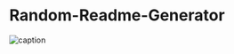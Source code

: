 # Random-Readme-Generator

![caption](https://drive.google.com/file/d/10zur5TofvK8O-GrNVxorjar3Bjm3kQZj/view)
